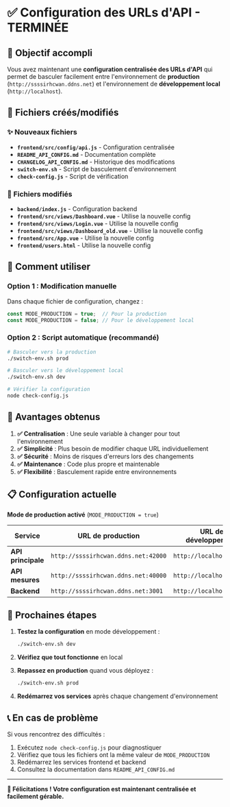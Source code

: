 # ✅ Configuration des URLs d'API - TERMINÉE

## 🎯 Objectif accompli

Vous avez maintenant une **configuration centralisée des URLs d'API** qui permet de basculer facilement entre l'environnement de **production** (`http://ssssirhcwan.ddns.net`) et l'environnement de **développement local** (`http://localhost`).

## 📁 Fichiers créés/modifiés

### ✨ Nouveaux fichiers
- **`frontend/src/config/api.js`** - Configuration centralisée
- **`README_API_CONFIG.md`** - Documentation complète
- **`CHANGELOG_API_CONFIG.md`** - Historique des modifications
- **`switch-env.sh`** - Script de basculement d'environnement
- **`check-config.js`** - Script de vérification

### 🔧 Fichiers modifiés
- **`backend/index.js`** - Configuration backend
- **`frontend/src/views/Dashboard.vue`** - Utilise la nouvelle config
- **`frontend/src/views/Login.vue`** - Utilise la nouvelle config
- **`frontend/src/views/Dashboard_old.vue`** - Utilise la nouvelle config
- **`frontend/src/App.vue`** - Utilise la nouvelle config
- **`frontend/users.html`** - Utilise la nouvelle config

## 🚀 Comment utiliser

### Option 1 : Modification manuelle
Dans chaque fichier de configuration, changez :
```javascript
const MODE_PRODUCTION = true;  // Pour la production
const MODE_PRODUCTION = false; // Pour le développement local
```

### Option 2 : Script automatique (recommandé)
```bash
# Basculer vers la production
./switch-env.sh prod

# Basculer vers le développement local
./switch-env.sh dev

# Vérifier la configuration
node check-config.js
```

## 🌟 Avantages obtenus

1. **✅ Centralisation** : Une seule variable à changer pour tout l'environnement
2. **✅ Simplicité** : Plus besoin de modifier chaque URL individuellement
3. **✅ Sécurité** : Moins de risques d'erreurs lors des changements
4. **✅ Maintenance** : Code plus propre et maintenable
5. **✅ Flexibilité** : Basculement rapide entre environnements

## 📋 Configuration actuelle

**Mode de production activé** (`MODE_PRODUCTION = true`)

| Service | URL de production | URL de développement |
|---------|------------------|---------------------|
| **API principale** | `http://ssssirhcwan.ddns.net:42000` | `http://localhost:42000` |
| **API mesures** | `http://ssssirhcwan.ddns.net:40000` | `http://localhost:40000` |
| **Backend** | `http://ssssirhcwan.ddns.net:3001` | `http://localhost:3001` |

## 🔄 Prochaines étapes

1. **Testez la configuration** en mode développement :
   ```bash
   ./switch-env.sh dev
   ```

2. **Vérifiez que tout fonctionne** en local

3. **Repassez en production** quand vous déployez :
   ```bash
   ./switch-env.sh prod
   ```

4. **Redémarrez vos services** après chaque changement d'environnement

## 📞 En cas de problème

Si vous rencontrez des difficultés :

1. Exécutez `node check-config.js` pour diagnostiquer
2. Vérifiez que tous les fichiers ont la même valeur de `MODE_PRODUCTION`
3. Redémarrez les services frontend et backend
4. Consultez la documentation dans `README_API_CONFIG.md`

---

**🎉 Félicitations ! Votre configuration est maintenant centralisée et facilement gérable.**
